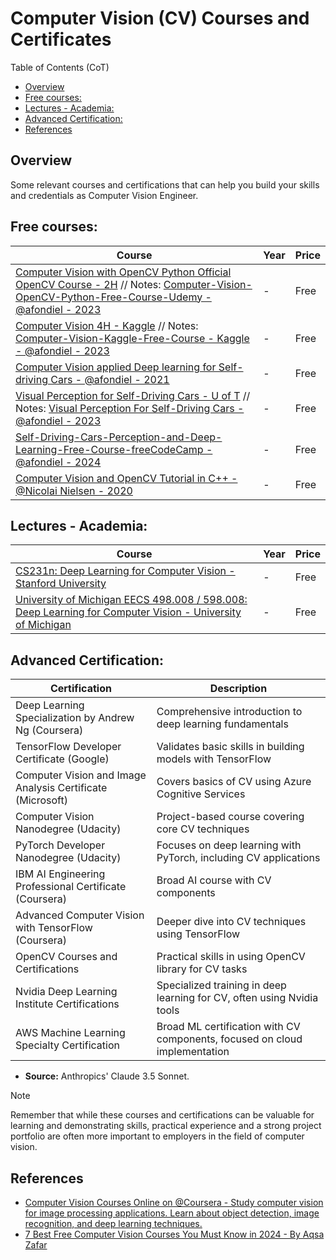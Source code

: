 # Computer Vision (CV) Courses and Certificates 

Table of Contents (CoT)
  - [Overview](#overview)
  - [Free courses:](#free-courses)
  - [Lectures - Academia:](#lectures---academia)
  - [Advanced Certification:](#advanced-certification)
  - [References](#references)


## Overview

Some relevant courses and certifications that can help you build your skills and credentials as Computer Vision Engineer.

## Free courses:

|Course|Year|Price|
|--|--|--|
| [Computer Vision with OpenCV Python Official OpenCV Course - 2H](https://www.udemy.com/course/computer-vision-with-opencv-official-opencv-free-course/?ranMID=39197&ranEAID=Vrr1tRSwXGM&ranSiteID=Vrr1tRSwXGM-ZTrwaU79rEAZyK.2y8g9XQ&LSNPUBID=Vrr1tRSwXGM&utm_source=aff-campaign&utm_medium=udemyads) // Notes: [Computer-Vision-OpenCV-Python-Free-Course-Udemy - @afondiel - 2023](https://github.com/afondiel/Computer-Vision-Free-Course-OpenCV-Team-Udemy)|-|Free|  
| [Computer Vision 4H - Kaggle](https://www.kaggle.com/learn/computer-vision) // Notes: [Computer-Vision-Kaggle-Free-Course - Kaggle - @afondiel - 2023](https://github.com/afondiel/Computer-Vision-Kaggle-Free-Course)|-|Free|
|[Computer Vision applied Deep learning for Self-driving Cars - @afondiel - 2021](https://github.com/afondiel/The-Complete-Self-Driving-Car-Course-Udemy/blob/main/self-driving-cars-dl-notes.md#projects)|-|Free|
|[Visual Perception for Self-Driving Cars - U of T](https://www.coursera.org/learn/visual-perception-self-driving-cars) // Notes: [Visual Perception For Self-Driving Cars - @afondiel - 2023](https://github.com/afondiel/Self-Driving-Cars-Specialization/tree/main/Course3-Visual-Perception-for-Self-Driving-Cars)|-|Free|
| [Self-Driving-Cars-Perception-and-Deep-Learning-Free-Course-freeCodeCamp - @afondiel - 2024](https://github.com/afondiel/Self-Driving-Cars-Perception-and-Deep-Learning-Free-Course-freeCodeCamp)|-|Free|
| [Computer Vision and OpenCV Tutorial in C++ - @Nicolai Nielsen - 2020](https://www.youtube.com/playlist?list=PLkmvobsnE0GHMmTF7GTzJnCISue1L9fJn)|-|Free|



## Lectures - Academia:

| Course | Year | Price |
|------|----|----|
|[CS231n: Deep Learning for Computer Vision - Stanford University](https://www.youtube.com/playlist?app=desktop&list=PL3FW7Lu3i5JvHM8ljYj-zLfQRF3EO8sYv)|-|Free|
|[University of Michigan EECS 498.008 / 598.008: Deep Learning for Computer Vision - University of Michigan](https://www.youtube.com/watch?v=dJYGatp4SvA&list=PL5-TkQAfAZFbzxjBHtzdVCWE0Zbhomg7r)|-|Free|

## Advanced Certification:

| Certification | Description |
|---------------|-------------|
| Deep Learning Specialization by Andrew Ng (Coursera) | Comprehensive introduction to deep learning fundamentals |
|TensorFlow Developer Certificate (Google) | Validates basic skills in building models with TensorFlow |
|Computer Vision and Image Analysis Certificate (Microsoft) | Covers basics of CV using Azure Cognitive Services |
| Computer Vision Nanodegree (Udacity) | Project-based course covering core CV techniques |
| PyTorch Developer Nanodegree (Udacity) | Focuses on deep learning with PyTorch, including CV applications |
| IBM AI Engineering Professional Certificate (Coursera) | Broad AI course with CV components |
| Advanced Computer Vision with TensorFlow (Coursera) | Deeper dive into CV techniques using TensorFlow |
| OpenCV Courses and Certifications | Practical skills in using OpenCV library for CV tasks |
| Nvidia Deep Learning Institute Certifications | Specialized training in deep learning for CV, often using Nvidia tools |
| AWS Machine Learning Specialty Certification | Broad ML certification with CV components, focused on cloud implementation |

- **Source:** Anthropics' Claude 3.5 Sonnet.

> [!NOTE]
> Remember that while these courses and certifications can be valuable for learning and demonstrating skills, practical experience and a strong project portfolio are often more important to employers in the field of computer vision.

## References

- [Computer Vision Courses Online on @Coursera - Study computer vision for image processing applications. Learn about object detection, image recognition, and deep learning techniques.](https://www.coursera.org/courses?query=computer%20vision)
- [7 Best Free Computer Vision Courses You Must Know in 2024 - By Aqsa Zafar](https://www.mltut.com/best-free-computer-vision-courses/) 

